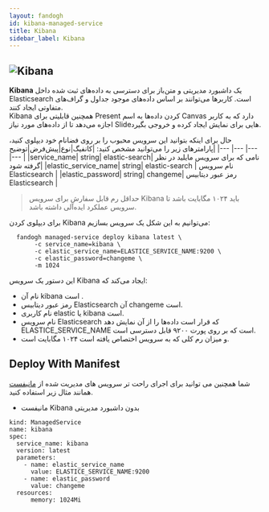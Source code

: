 ```yaml
---
layout: fandogh
id: kibana-managed-service
title: Kibana
sidebar_label: Kibana 
---
```



## ![Kibana](/img/docs/kibana-managed-service.png "Kibana")

**Kibana** یک داشبورد مدیریتی و متن‌باز برای دسترسی به داده‌های ثبت شده داخل Elasticsearch است. کاربرها می‌توانند بر اساس داده‌های موجود جداول و گراف‌های متفاوتی ایجاد کنند.<br/>
Kibana همچنین قابلیتی برای Present کردن داده‌ها به اسم Canvas دارد که به کاربر اجازه می‌دهد تا از داده‌های مورد نیاز Slideهایی برای نمایش ایجاد کرده و خروجی بگیرد.<br/>


حال برای اینکه بتوانید این سرویس محبوب را بر روی فضانام خود دیپلوی کنید، پارامتر‌های زیر را می‌توانید مشخص کنید:
|کانفیگ|نوع|پیش‌فرض|توضیح|
|---	|---	|---	|---	|
|service_name| string| elastic-search| نامی که برای سرویس مایلید در نظر گرفته شود|
|elastic_service_name| string| elastic-search | نام سرویس Elasticsearch |
|elastic_password| string| changeme| رمز عبور دیتابیس Elasticsearch |

> حداقل رم قابل سفارش برای سرویس Kibana باید ۱۰۲۴ مگابایت باشد تا سرویس عملکرد ایده‌آلی داشته باشد.

برای دیپلوی کردن Kibana می‌توانیم به این شکل یک سرویس بسازیم:
```
  fandogh managed-service deploy kibana latest \
       -c service_name=kibana \
       -c elastic_service_name=ELASTICE_SERVICE_NAME:9200 \
       -c elastic_password=changeme \
       -m 1024
```
این دستور یک سرویس Kibana ایجاد می‌کند که:
* نام آن kibana است .
* رمز عبور دیتابیس Elasticsearch آن changeme است.
* نام کاربری elastic یا kibana است.
* نام سرویس Elasticsearch که قرار است داده‌ها را از آن نمایش دهد ELASTICE_SERVICE_NAME است که بر روی پورت ۹۲۰۰ قابل دسترسی است.
* و میزان رم کلی که به سرویس اختصاص یافته است ۱۰۲۴ مگابایت است.


## Deploy With Manifest
  

شما همچنین می توانید برای اجرای راحت تر سرویس های مدیریت شده از [مانیفست](https://docs.fandogh.cloud/docs/service-manifest.html) همانند مثال زیر استفاده کنید.

- مانیفست Kibana بدون داشبورد مدیریتی
```
kind: ManagedService
name: kibana
spec:
  service_name: kibana
  version: latest
  parameters:
    - name: elastic_service_name
      value: ELASTICE_SERVICE_NAME:9200
    - name: elastic_password
      value: changeme
  resources:
      memory: 1024Mi
```
